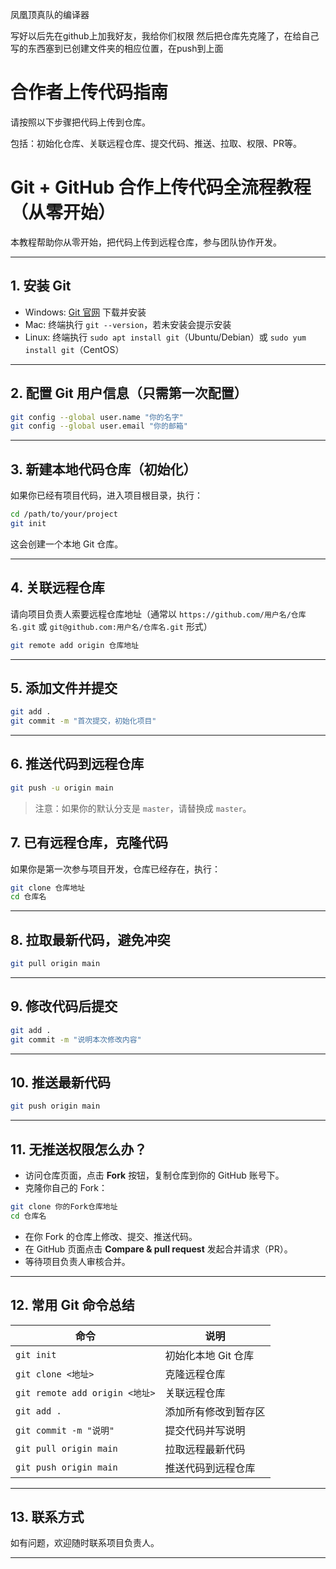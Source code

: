 凤凰顶真队的编译器

写好以后先在github上加我好友，我给你们权限
然后把仓库先克隆了，在给自己写的东西塞到已创建文件夹的相应位置，在push到上面

# 合作者上传代码指南

请按照以下步骤把代码上传到仓库。

包括：初始化仓库、关联远程仓库、提交代码、推送、拉取、权限、PR等。

# Git + GitHub 合作上传代码全流程教程（从零开始）

本教程帮助你从零开始，把代码上传到远程仓库，参与团队协作开发。

---

## 1. 安装 Git

- Windows: [Git 官网](https://git-scm.com/download/win) 下载并安装  
- Mac: 终端执行 `git --version`，若未安装会提示安装  
- Linux: 终端执行 `sudo apt install git`（Ubuntu/Debian）或 `sudo yum install git`（CentOS）

---

## 2. 配置 Git 用户信息（只需第一次配置）

```bash
git config --global user.name "你的名字"
git config --global user.email "你的邮箱"
````

---

## 3. 新建本地代码仓库（初始化）

如果你已经有项目代码，进入项目根目录，执行：

```bash
cd /path/to/your/project
git init
```

这会创建一个本地 Git 仓库。

---

## 4. 关联远程仓库

请向项目负责人索要远程仓库地址（通常以 `https://github.com/用户名/仓库名.git` 或 `git@github.com:用户名/仓库名.git` 形式）

```bash
git remote add origin 仓库地址
```

---

## 5. 添加文件并提交

```bash
git add .
git commit -m "首次提交，初始化项目"
```

---

## 6. 推送代码到远程仓库

```bash
git push -u origin main
```

> 注意：如果你的默认分支是 `master`，请替换成 `master`。


## 7. 已有远程仓库，克隆代码

如果你是第一次参与项目开发，仓库已经存在，执行：

```bash
git clone 仓库地址
cd 仓库名
```

---

## 8. 拉取最新代码，避免冲突

```bash
git pull origin main
```

---

## 9. 修改代码后提交

```bash
git add .
git commit -m "说明本次修改内容"
```

---

## 10. 推送最新代码

```bash
git push origin main
```

---

## 11. 无推送权限怎么办？

* 访问仓库页面，点击 **Fork** 按钮，复制仓库到你的 GitHub 账号下。
* 克隆你自己的 Fork：

```bash
git clone 你的Fork仓库地址
cd 仓库名
```

* 在你 Fork 的仓库上修改、提交、推送代码。
* 在 GitHub 页面点击 **Compare & pull request** 发起合并请求（PR）。
* 等待项目负责人审核合并。

---

## 12. 常用 Git 命令总结

| 命令                           | 说明           |
| ---------------------------- | ------------ |
| `git init`                   | 初始化本地 Git 仓库 |
| `git clone <地址>`             | 克隆远程仓库       |
| `git remote add origin <地址>` | 关联远程仓库       |
| `git add .`                  | 添加所有修改到暂存区   |
| `git commit -m "说明"`         | 提交代码并写说明     |
| `git pull origin main`       | 拉取远程最新代码     |
| `git push origin main`       | 推送代码到远程仓库    |

---

## 13. 联系方式

如有问题，欢迎随时联系项目负责人。

---

